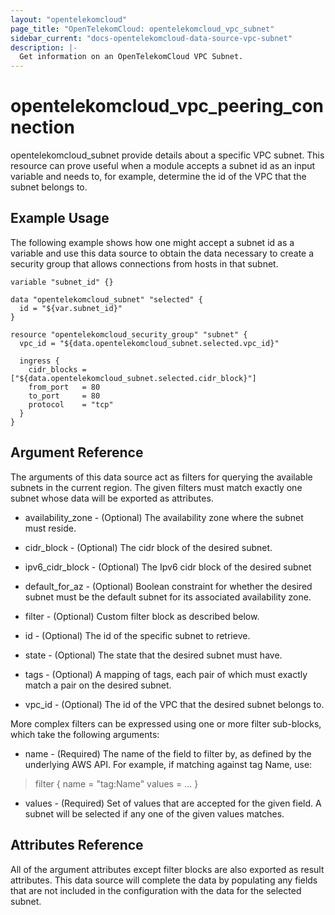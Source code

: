 ```yaml
---
layout: "opentelekomcloud"
page_title: "OpenTelekomCloud: opentelekomcloud_vpc_subnet"
sidebar_current: "docs-opentelekomcloud-data-source-vpc-subnet"
description: |-
  Get information on an OpenTelekomCloud VPC Subnet.
---
```


# opentelekomcloud_vpc_peering_connection

opentelekomcloud_subnet provide details about a specific VPC subnet.
This resource can prove useful when a module accepts a subnet id as an input variable and needs to, for example, determine the id of the VPC that the subnet belongs to.

## Example Usage

The following example shows how one might accept a subnet id as a variable and use this data source to obtain the data necessary to create a security group that allows connections from hosts in that subnet.

```hcl
variable "subnet_id" {}

data "opentelekomcloud_subnet" "selected" {
  id = "${var.subnet_id}"
}

resource "opentelekomcloud_security_group" "subnet" {
  vpc_id = "${data.opentelekomcloud_subnet.selected.vpc_id}"

  ingress {
    cidr_blocks = ["${data.opentelekomcloud_subnet.selected.cidr_block}"]
    from_port   = 80
    to_port     = 80
    protocol    = "tcp"
  }
}
```

## Argument Reference

The arguments of this data source act as filters for querying the available subnets in the current region. The given filters must match exactly one subnet whose data will be exported as attributes.

- availability_zone - (Optional) The availability zone where the subnet must reside.

- cidr_block - (Optional) The cidr block of the desired subnet.

- ipv6_cidr_block - (Optional) The Ipv6 cidr block of the desired subnet

- default_for_az - (Optional) Boolean constraint for whether the desired subnet must be the default subnet for its associated availability zone.

- filter - (Optional) Custom filter block as described below.

- id - (Optional) The id of the specific subnet to retrieve.

- state - (Optional) The state that the desired subnet must have.

- tags - (Optional) A mapping of tags, each pair of which must exactly match a pair on the desired subnet.

- vpc_id - (Optional) The id of the VPC that the desired subnet belongs to.

More complex filters can be expressed using one or more filter sub-blocks, which take the following arguments:

- name - (Required) The name of the field to filter by, as defined by the underlying AWS API. For example, if matching against tag Name, use:

> filter {
    name = "tag:Name"
    values = ...
  }

- values - (Required) Set of values that are accepted for the given field. A subnet will be selected if any one of the given values matches.

## **Attributes Reference**

All of the argument attributes except filter blocks are also exported as result attributes. This data source will complete the data by populating any fields that are not included in the configuration with the data for the selected subnet.